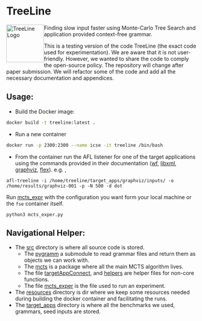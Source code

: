 # TreeLine

<img style="float: left;" src="treeline-logo.png" width=100 alt="TreeLine Logo">
Finding slow input faster using Monte-Carlo Tree Search and application provided context-free grammar. 

This is a testing version of the code TreeLine (the exact code used for experimentation). We are aware that it is not
user-friendly. However, we wanted to share the code to comply the open-source policy. The repository will change
after paper submission. We will refactor some of the code and add all the necessary documentation and appendices.

## Usage:

- Build the Docker image:
```sh
docker build -t treeline:latest .
```

- Run a new container
```sh
docker run -p 2300:2300 --name icse -it treeline /bin/bash
```
- From the container run the AFL listener for one of the target applications using the commands provided in their 
documentation ([wf](target_apps/word-frequency/README.md), [libxml](target_apps/libxml2/README.md), 
[graphviz](target_apps/graphviz/README.md), [flex](target_apps/flex/README.md)).
e.g. , 
```shell
afl-treeline -i /home/treeline/target_apps/graphviz/inputs/ -o /home/results/graphviz-001 -p -N 500 -d dot
```

Run [mcts_expr](src/mcts_exper.py) with the configuration you want form your local machine or the `fse` container itself. 
```shell
python3 mcts_exper.py
```

## Navigational Helper:
- The [src](src) directory is where all source code is stored.
  - The [pygramm](src/pygramm) a submodule to read grammar files and return them as objects we can work with.
  - The [mcts](src/mcts) is a package where all the main MCTS algorithm lives.
  - The file [targetAppConnect](src/targetAppConnect.py), and [helpers](src/helpers.py) are helper files for non-core
  functions.
  - The file [mcts_exper](src/mcts_exper.py) is the file used to run an experiment.
- The [resources](resources) directory is dir where we keep some resources needed during building the docker container
and facilitating the runs.  
- The [target_apps](target_apps) directory is where all the benchmarks we used, grammars, seed inputs are stored.
